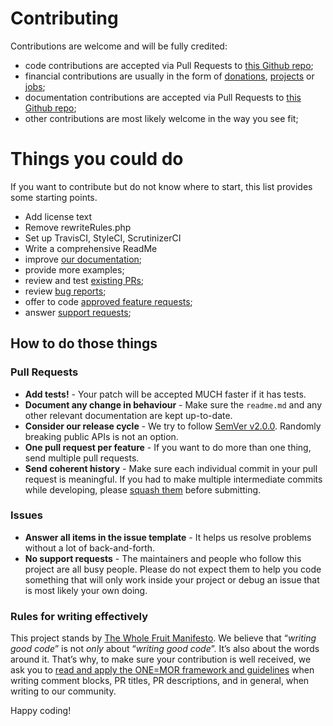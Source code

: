 # Contributing

Contributions are welcome and will be fully credited:
- code contributions are accepted via Pull Requests to [this Github repo](https://github.com/:kc:vendor/:kc:package);
- financial contributions are usually in the form of [donations](), [projects]() or [jobs](); 
- documentation contributions are accepted via Pull Requests to [this Github repo](https://github.com/:kc:vendor/:kc:package);
- other contributions are most likely welcome in the way you see fit;

# Things you could do
If you want to contribute but do not know where to start, this list provides some starting points.
- Add license text
- Remove rewriteRules.php
- Set up TravisCI, StyleCI, ScrutinizerCI
- Write a comprehensive ReadMe
- improve [our documentation]();
- provide more examples;
- review and test [existing PRs]();
- review [bug reports]();
- offer to code [approved feature requests]();
- answer [support requests]();


## How to do those things

### Pull Requests
- **Add tests!** - Your patch will be accepted MUCH faster if it has tests.
- **Document any change in behaviour** - Make sure the `readme.md` and any other relevant documentation are kept up-to-date.
- **Consider our release cycle** - We try to follow [SemVer v2.0.0](http://semver.org/). Randomly breaking public APIs is not an option.
- **One pull request per feature** - If you want to do more than one thing, send multiple pull requests.
- **Send coherent history** - Make sure each individual commit in your pull request is meaningful. If you had to make multiple intermediate commits while developing, please [squash them](http://www.git-scm.com/book/en/v2/Git-Tools-Rewriting-History#Changing-Multiple-Commit-Messages) before submitting.

### Issues
- **Answer all items in the issue template** - It helps us resolve problems without a lot of back-and-forth.
- **No support requests** - The maintainers and people who follow this project are all busy people. Please do not expect them to help you code something that will only work inside your project or debug an issue that is most likely your own doing. 

### Rules for writing effectively

This project stands by [The Whole Fruit Manifesto](https://github.com/the-whole-fruit/manifesto). We believe that “_writing good code_” is not _only_ about “_writing good code_”. It’s also about the words around it. That’s why, to make sure your contribution is well received, we ask you to [read and apply the ONE=MOR framework and guidelines](https://github.com/the-whole-fruit/manifesto) when writing comment blocks, PR titles, PR descriptions, and in general, when writing to our community.


Happy coding!